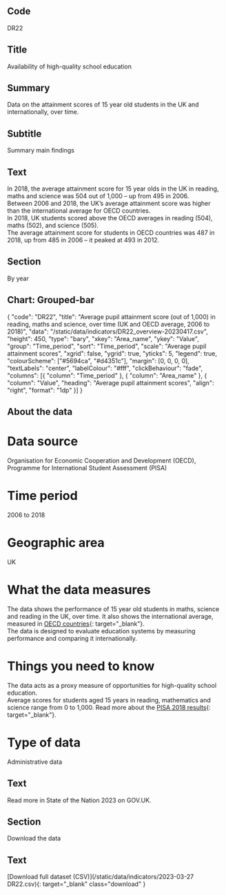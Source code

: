 ## Code
DR22

## Title
Availability of high-quality school education

## Summary
Data on the attainment scores of 15 year old students in the UK and internationally, over time.

## Subtitle
Summary main findings

## Text
In 2018, the average attainment score for 15 year olds in the UK in reading, maths and science was 504 out of 1,000 – up from 495 in 2006. 
<br>
Between 2006 and 2018, the UK’s average attainment score was higher than the international average for OECD countries.
<br>
In 2018, UK students scored above the OECD averages in reading (504), maths (502), and science (505).
<br>
The average attainment score for students in OECD countries was 487 in 2018, up from 485 in 2006 – it peaked at 493 in 2012.

## Section
By year

## Chart: Grouped-bar
{ "code": "DR22", "title": "Average pupil attainment score (out of 1,000) in reading, maths and science, over time (UK and OECD average, 2006 to 2018)", "data": "/static/data/indicators/DR22_overview-20230417.csv", "height": 450, "type": "bary", "xkey": "Area_name", "ykey": "Value", "group": "Time_period", "sort": "Time_period", "scale": "Average pupil attainment scores", "xgrid": false, "ygrid": true, "yticks": 5, "legend": true, "colourScheme": ["#5694ca", "#d4351c"], "margin": [0, 0, 0, 0], "textLabels": "center", "labelColour": "#fff", "clickBehaviour": "fade", "columns": [{ "column": "Time_period" }, { "column": "Area_name" }, { "column": "Value", "heading": "Average pupil attainment scores", "align": "right", "format": "1dp" }] }

## About the data
# Data source
Organisation for Economic Cooperation and Development (OECD), Programme for International Student Assessment (PISA)

# Time period
2006 to 2018

# Geographic area
UK

# What the data measures
The data shows the performance of 15 year old students in maths, science and reading in the UK, over time. It also shows the international average, measured in [OECD countries](https://www.oecd.org/about/document/ratification-oecd-convention.htm){: target="_blank"}.
<br>
The data is designed to evaluate education systems by measuring performance and comparing it internationally.

# Things you need to know
The data acts as a proxy measure of opportunities for high-quality school education.
<br>
Average scores for students aged 15 years in reading, mathematics and science range from 0 to 1,000. Read more about the [PISA 2018 results](https://www.oecd.org/publications/pisa-2018-results-volume-i-5f07c754-en.htm){: target="_blank"}.

# Type of data
Administrative data

## Text
Read more in State of the Nation 2023 on GOV.UK.

## Section
Download the data

## Text
[Download full dataset (CSV)](/static/data/indicators/2023-03-27 DR22.csv){: target="_blank" class="download" }
